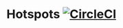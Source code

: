 # Hotspots [![CircleCI](https://circleci.com/gh/rkshkmr800/hotspots/tree/master.svg?style=svg)](https://circleci.com/gh/rkshkmr800/hotspots/tree/master)
